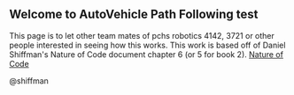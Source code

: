 ## Welcome to AutoVehicle Path Following test

This page is to let other team mates of pchs robotics 4142, 3721 or other people interested in seeing how this works. This work is based off of Daniel Shiffman's Nature of Code document chapter 6 (or 5 for book 2). 
[Nature of Code](https://natureofcode.com/)

@shiffman

